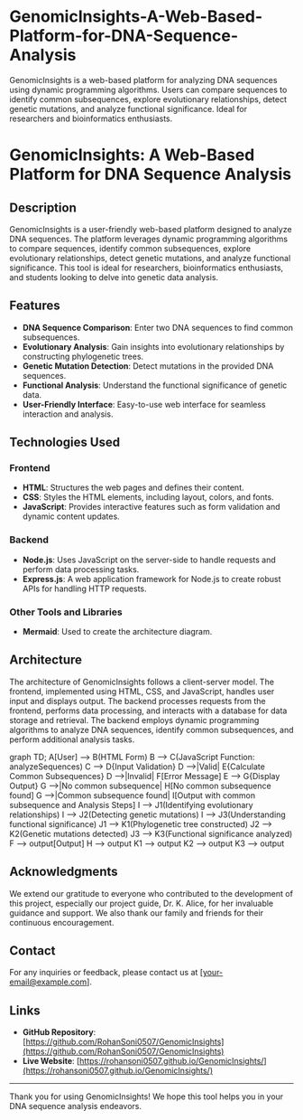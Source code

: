 # GenomicInsights-A-Web-Based-Platform-for-DNA-Sequence-Analysis
GenomicInsights is a web-based platform for analyzing DNA sequences using dynamic programming algorithms. Users can compare sequences to identify common subsequences, explore evolutionary relationships, detect genetic mutations, and analyze functional significance. Ideal for researchers and bioinformatics enthusiasts.

# GenomicInsights: A Web-Based Platform for DNA Sequence Analysis

## Description

GenomicInsights is a user-friendly web-based platform designed to analyze DNA sequences. The platform leverages dynamic programming algorithms to compare sequences, identify common subsequences, explore evolutionary relationships, detect genetic mutations, and analyze functional significance. This tool is ideal for researchers, bioinformatics enthusiasts, and students looking to delve into genetic data analysis.

## Features

- **DNA Sequence Comparison**: Enter two DNA sequences to find common subsequences.
- **Evolutionary Analysis**: Gain insights into evolutionary relationships by constructing phylogenetic trees.
- **Genetic Mutation Detection**: Detect mutations in the provided DNA sequences.
- **Functional Analysis**: Understand the functional significance of genetic data.
- **User-Friendly Interface**: Easy-to-use web interface for seamless interaction and analysis.

## Technologies Used

### Frontend
- **HTML**: Structures the web pages and defines their content.
- **CSS**: Styles the HTML elements, including layout, colors, and fonts.
- **JavaScript**: Provides interactive features such as form validation and dynamic content updates.

### Backend
- **Node.js**: Uses JavaScript on the server-side to handle requests and perform data processing tasks.
- **Express.js**: A web application framework for Node.js to create robust APIs for handling HTTP requests.

### Other Tools and Libraries
- **Mermaid**: Used to create the architecture diagram.

## Architecture

The architecture of GenomicInsights follows a client-server model. The frontend, implemented using HTML, CSS, and JavaScript, handles user input and displays output. The backend processes requests from the frontend, performs data processing, and interacts with a database for data storage and retrieval. The backend employs dynamic programming algorithms to analyze DNA sequences, identify common subsequences, and perform additional analysis tasks.


graph TD;
    A[User] --> B(HTML Form)
    B --> C(JavaScript Function: analyzeSequences)
    C --> D{Input Validation}
    D -->|Valid| E{Calculate Common Subsequences}
    D -->|Invalid| F[Error Message]
    E --> G{Display Output}
    G -->|No common subsequence| H[No common subsequence found]
    G -->|Common subsequence found| I[Output with common subsequence and Analysis Steps]
    I --> J1(Identifying evolutionary relationships)
    I --> J2(Detecting genetic mutations)
    I --> J3(Understanding functional significance)
    J1 --> K1(Phylogenetic tree constructed)
    J2 --> K2(Genetic mutations detected)
    J3 --> K3(Functional significance analyzed)
    F --> output[Output]
    H --> output
    K1 --> output
    K2 --> output
    K3 --> output

## Acknowledgments

We extend our gratitude to everyone who contributed to the development of this project, especially our project guide, Dr. K. Alice, for her invaluable guidance and support. We also thank our family and friends for their continuous encouragement.

## Contact

For any inquiries or feedback, please contact us at [your-email@example.com].

## Links

- **GitHub Repository**: [https://github.com/RohanSoni0507/GenomicInsights](https://github.com/RohanSoni0507/GenomicInsights)
- **Live Website**: [https://rohansoni0507.github.io/GenomicInsights/](https://rohansoni0507.github.io/GenomicInsights/)

---

Thank you for using GenomicInsights! We hope this tool helps you in your DNA sequence analysis endeavors.
